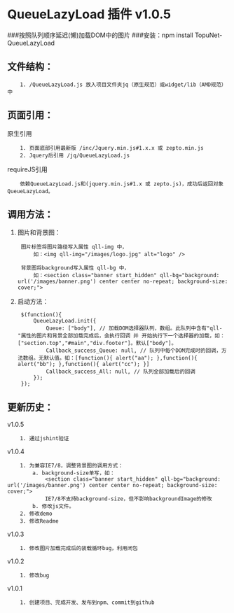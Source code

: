 # QueueLazyLoad 插件 v1.0.5
###按照队列顺序延迟(懒)加载DOM中的图片
###安装：npm install TopuNet-QueueLazyLoad

文件结构：
-------------
		1. /QueueLazyLoad.js 放入项目文件夹jq（原生规范）或widget/lib（AMD规范）中

页面引用：
-------------

原生引用

        1. 页面底部引用最新版 /inc/Jquery.min.js#1.x.x 或 zepto.min.js
		2. Jquery后引用 /jq/QueueLazyLoad.js

requireJS引用

        依赖QueueLazyLoad.js和(jquery.min.js#1.x 或 zepto.js)，成功后返回对象QueueLazyLoad。

调用方法：
--------------

1. 图片和背景图：

		图片标签将图片路径写入属性 qll-img 中，
			如：<img qll-img="/images/logo.jpg" alt="logo" />

		背景图将background写入属性 qll-bg 中，
			如：<section class="banner start_hidden" qll-bg="background: url('/images/banner.png') center center no-repeat; background-size: cover;">


2. 启动方法：

		$(function(){
			QueueLazyLoad.init({
	            Queue: ["body"], // 加载DOM选择器队列，数组。此队列中含有"qll-"属性的图片和背景全部加载完成后，会执行回调 并 开始执行下一个选择器的加载，如：["section.top","#main","div.footer"]。默认["body"]。
	            Callback_success_Queue: null, // 队列中每个DOM完成时的回调，方法数组。无默认值。如：[function(){ alert("aa"); },function(){ alert("bb"); },function(){ alert("cc"); }]
	            Callback_success_All: null, // 队列全部加载后的回调
	        });
		});


更新历史：
-------------
v1.0.5

		1. 通过jshint验证
		
v1.0.4

		1. 为兼容IE7/8，调整背景图的调用方式：
			a. background-size单写，如：
				<section class="banner start_hidden" qll-bg="background: url('/images/banner.png') center center no-repeat; background-size: cover;">
				IE7/8不支持background-size，但不影响backgroundImage的修改
			b. 修改js文件。
		2. 修改demo
		3. 修改Readme

v1.0.3

		1. 修改图片加载完成后的装载循环bug，利用闭包

v1.0.2

		1. 修改bug

v1.0.1

		1. 创建项目、完成开发、发布到npm、commit到github

